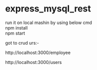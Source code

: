 # express_mysql_rest
run it on local mashin by using below cmd <br>
npm install  <br>
npm start <br>

got to crud urs:-<br>

http://localhost:3000/employee <br>

http://localhost:3000/users<br>
